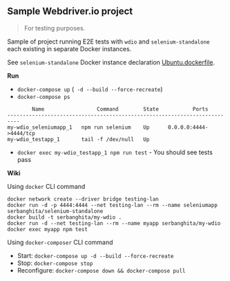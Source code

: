 ## Sample Webdriver.io project
> For testing purposes.

Sample of project running E2E tests with `wdio` and `selenium-standalone`
each existing in separate Docker instances.

See `selenium-standalone` Docker instance declaration
[Ubuntu.dockerfile](https://github.com/serbanghita/selenium-standalone-docker/blob/master/Ubuntu.dockerfile).

**Run**

* `docker-compose up` (` -d --build --force-recreate`)
* `docker-compose ps`

```
        Name                 Command        State           Ports
--------------------------------------------------------------------------
my-wdio_seleniumapp_1   npm run selenium    Up      0.0.0.0:4444->4444/tcp
my-wdio_testapp_1       tail -f /dev/null   Up
```

* `docker exec my-wdio_testapp_1 npm run test` - You should see tests pass


**Wiki**

Using `docker` CLI command

```
docker network create --driver bridge testing-lan
docker run -d -p 4444:4444 --net testing-lan --rm --name seleniumapp serbanghita/selenium-standalone
docker build -t serbanghita/my-wdio .
docker run -d --net testing-lan --rm --name myapp serbanghita/my-wdio
docker exec myapp npm test
```

Using `docker-composer` CLI command

* Start: `docker-compose up -d --build --force-recreate`
* Stop: `docker-compose stop`
* Reconfigure: `docker-compose down && docker-compose pull`